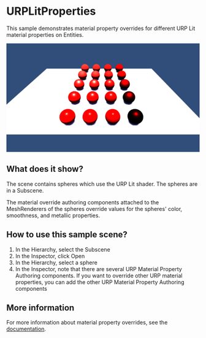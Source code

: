 # URPLitProperties

This sample demonstrates material property overrides for different URP Lit material properties on Entities.

<img src="../../../READMEimages/URPLitProperties.PNG" width="600">

## What does it show?

The scene contains spheres which use the URP Lit shader. The spheres are in a Subscene.

The material override authoring components attached to the MeshRenderers of the spheres override values for the spheres' color, smoothness, and metallic properties.

## How to use this sample scene?

1. In the Hierarchy, select the Subscene
2. In the Inspector, click Open
3. In the Hierarchy, select a sphere
4. In the Inspector, note that there are several URP Material Property Authoring components. If you want to override other URP material properties, you can add the other URP Material Property Authoring components

## More information

For more information about material property overrides, see the [documentation](https://docs.unity3d.com/Packages/com.unity.entities.graphics@1.0/manual/material-overrides-code.html).